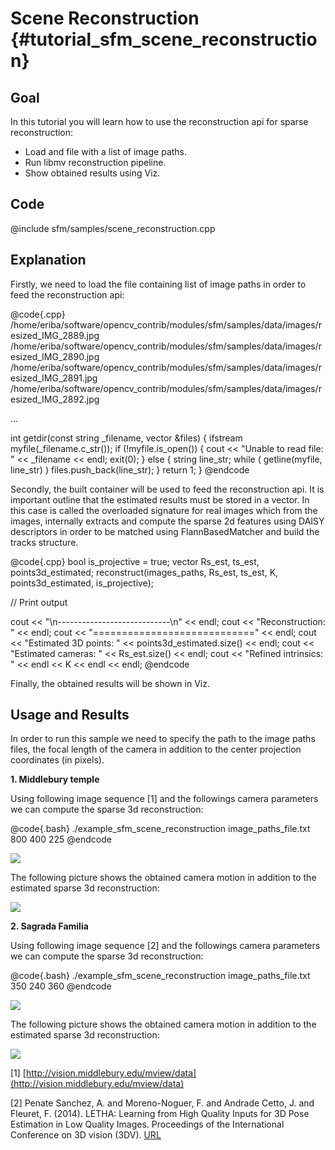 Scene Reconstruction {#tutorial_sfm_scene_reconstruction}
====================

Goal
----

In this tutorial you will learn how to use the reconstruction api for sparse reconstruction:

-   Load and file with a list of image paths.
-   Run libmv reconstruction pipeline.
-   Show obtained results using Viz.


Code
----

@include sfm/samples/scene_reconstruction.cpp

Explanation
-----------

Firstly, we need to load the file containing list of image paths in order to feed the reconstruction api:

@code{.cpp}
  /home/eriba/software/opencv_contrib/modules/sfm/samples/data/images/resized_IMG_2889.jpg
  /home/eriba/software/opencv_contrib/modules/sfm/samples/data/images/resized_IMG_2890.jpg
  /home/eriba/software/opencv_contrib/modules/sfm/samples/data/images/resized_IMG_2891.jpg
  /home/eriba/software/opencv_contrib/modules/sfm/samples/data/images/resized_IMG_2892.jpg

  ...

  int getdir(const string _filename, vector<string> &files)
  {
    ifstream myfile(_filename.c_str());
    if (!myfile.is_open()) {
      cout << "Unable to read file: " << _filename << endl;
      exit(0);
    } else {
      string line_str;
      while ( getline(myfile, line_str) )
        files.push_back(line_str);
    }
    return 1;
  }
@endcode

Secondly, the built container will be used to feed the reconstruction api. It is important outline that the estimated results must be stored in a vector<Mat>. In this
case is called the overloaded signature for real images which from the images, internally extracts and compute the sparse 2d features using DAISY descriptors in order to be matched using FlannBasedMatcher and build the tracks structure.

@code{.cpp}
  bool is_projective = true;
  vector<Mat> Rs_est, ts_est, points3d_estimated;
  reconstruct(images_paths, Rs_est, ts_est, K, points3d_estimated, is_projective);

  // Print output

  cout << "\n----------------------------\n" << endl;
  cout << "Reconstruction: " << endl;
  cout << "============================" << endl;
  cout << "Estimated 3D points: " << points3d_estimated.size() << endl;
  cout << "Estimated cameras: " << Rs_est.size() << endl;
  cout << "Refined intrinsics: " << endl << K << endl << endl;
@endcode

Finally, the obtained results will be shown in Viz.

Usage and Results
-----------------

In order to run this sample we need to specify the path to the image paths files, the focal length of the camera in addition to the center projection coordinates (in pixels).

**1. Middlebury temple**

Using following image sequence [1] and the followings camera parameters we can compute the sparse 3d reconstruction:

@code{.bash}
  ./example_sfm_scene_reconstruction image_paths_file.txt 800 400 225
@endcode

![](pics/temple_input.jpg)

The following picture shows the obtained camera motion in addition to the estimated sparse 3d reconstruction:

![](pics/temple_reconstruction.jpg)


**2. Sagrada Familia**

Using following image sequence [2] and the followings camera parameters we can compute the sparse 3d reconstruction:

@code{.bash}
  ./example_sfm_scene_reconstruction image_paths_file.txt 350 240 360
@endcode

![](pics/sagrada_familia_input.jpg)

The following picture shows the obtained camera motion in addition to the estimated sparse 3d reconstruction:

![](pics/sagrada_familia_reconstruction.jpg)

[1] [http://vision.middlebury.edu/mview/data](http://vision.middlebury.edu/mview/data)

[2] Penate Sanchez, A. and Moreno-Noguer, F. and Andrade Cetto, J. and Fleuret, F. (2014). LETHA: Learning from High Quality Inputs for 3D Pose Estimation in Low Quality Images. Proceedings of the International Conference on 3D vision (3DV).
[URL](http://www.iri.upc.edu/research/webprojects/pau/datasets/sagfam)
